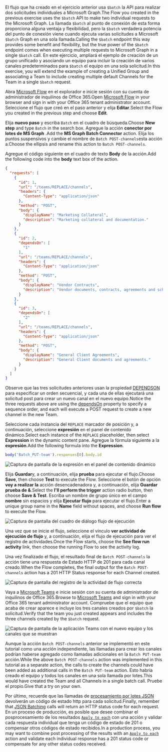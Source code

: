 <!-- markdownlint-disable MD002 MD041 -->

<span data-ttu-id="2919d-101">El flujo que ha creado en el ejercicio anterior usa `$batch` la API para realizar dos solicitudes individuales a Microsoft Graph.</span><span class="sxs-lookup"><span data-stu-id="2919d-101">The Flow you created in the previous exercise uses the `$batch` API to make two individual requests to the Microsoft Graph.</span></span> <span data-ttu-id="2919d-102">La llamada `$batch` al punto de conexión de esta forma proporciona alguna ventaja y flexibilidad, pero la `$batch` verdadera potencia del punto de conexión viene cuando ejecuta varias solicitudes a Microsoft `$batch` Graph en una sola llamada.</span><span class="sxs-lookup"><span data-stu-id="2919d-102">Calling the `$batch` endpoint this way provides some benefit and flexibility, but the true power of the `$batch` endpoint comes when executing multiple requests to Microsoft Graph in a single `$batch` call.</span></span> <span data-ttu-id="2919d-103">En este ejercicio, ampliará el ejemplo de creación de un grupo unificado y asociando un equipo para incluir la creación de varios canales predeterminados para `$batch` el equipo en una sola solicitud.</span><span class="sxs-lookup"><span data-stu-id="2919d-103">In this exercise, you will extend the example of creating a Unified Group and associating a Team to include creating multiple default Channels for the Team in a single `$batch` request.</span></span>

<span data-ttu-id="2919d-104">Abra [Microsoft Flow](https://flow.microsoft.com) en el explorador e inicie sesión con su cuenta de administrador de inquilinos de Office 365.</span><span class="sxs-lookup"><span data-stu-id="2919d-104">Open [Microsoft Flow](https://flow.microsoft.com) in your browser and sign in with your Office 365 tenant administrator account.</span></span> <span data-ttu-id="2919d-105">Seleccione el flujo que creó en el paso anterior y elija **Editar**.</span><span class="sxs-lookup"><span data-stu-id="2919d-105">Select the Flow you created in the previous step and choose **Edit**.</span></span>

<span data-ttu-id="2919d-106">Elija **nuevo paso** y escriba `Batch` en el cuadro de búsqueda.</span><span class="sxs-lookup"><span data-stu-id="2919d-106">Choose **New step** and type `Batch` in the search box.</span></span> <span data-ttu-id="2919d-107">Agregue la acción **conector por lotes de MS Graph** .</span><span class="sxs-lookup"><span data-stu-id="2919d-107">Add the **MS Graph Batch Connector** action.</span></span> <span data-ttu-id="2919d-108">Elija los puntos suspensivos y cambie el nombre de `Batch POST-channels`esta acción a.</span><span class="sxs-lookup"><span data-stu-id="2919d-108">Choose the ellipsis and rename this action to `Batch POST-channels`.</span></span>

<span data-ttu-id="2919d-109">Agregue el código siguiente en el cuadro de texto **Body** de la acción.</span><span class="sxs-lookup"><span data-stu-id="2919d-109">Add the following code into the **body** text box of the action.</span></span>

```json
{
  "requests": [
    {
      "id": 1,
      "url": "/teams/REPLACE/channels",
      "headers": {
        "Content-Type": "application/json"
      },
      "method": "POST",
      "body": {
        "displayName": "Marketing Collateral",
        "description": "Marketing collateral and documentation."
      }
    },
    {
      "id": 2,
      "dependsOn": [
        "1"
      ],
      "url": "/teams/REPLACE/channels",
      "headers": {
        "Content-Type": "application/json"
      },
      "method": "POST",
      "body": {
        "displayName": "Vendor Contracts",
        "description": "Vendor documents, contracts, agreements and schedules."
      }
    },
    {
      "id": 3,
      "dependsOn": [
        "2"
      ],
      "url": "/teams/REPLACE/channels",
      "headers": {
        "Content-Type": "application/json"
      },
      "method": "POST",
      "body": {
        "displayName": "General Client Agreements",
        "description": "General Client documents and agreements."
      }
    }
  ]
}
```

<span data-ttu-id="2919d-110">Observe que las tres solicitudes anteriores usan la propiedad [DEPENDSON](https://docs.microsoft.com/graph/json-batching#sequencing-requests-with-the-dependson-property) para especificar un orden secuencial, y cada una de ellas ejecutará una solicitud post para crear un nuevo canal en el nuevo equipo.</span><span class="sxs-lookup"><span data-stu-id="2919d-110">Notice the three requests above are using the [dependsOn](https://docs.microsoft.com/graph/json-batching#sequencing-requests-with-the-dependson-property) property to specify a sequence order, and each will execute a POST request to create a new channel in the new Team.</span></span>

<span data-ttu-id="2919d-111">Seleccione cada instancia del `REPLACE` marcador de posición y, a continuación, seleccione **expresión** en el panel de contenido dinámico.</span><span class="sxs-lookup"><span data-stu-id="2919d-111">Select each instance of the `REPLACE` placeholder, then select **Expression** in the dynamic content pane.</span></span> <span data-ttu-id="2919d-112">Agregue la fórmula siguiente a la **expresión**.</span><span class="sxs-lookup"><span data-stu-id="2919d-112">Add the following formula into the **Expression**.</span></span>

```js
body('Batch_PUT-team').responses[0].body.id
```

![Captura de pantalla de la expresión en el panel de contenido dinámico](./images/flow-channel1.png)

<span data-ttu-id="2919d-114">Elija **Guardar**y, a continuación, elija **prueba** para ejecutar el flujo.</span><span class="sxs-lookup"><span data-stu-id="2919d-114">Choose **Save**, then choose **Test** to execute the Flow.</span></span> <span data-ttu-id="2919d-115">Seleccione el botón de opción **voy a realizar la** acción desencadenadora y, a continuación, elija **Guardar prueba de &**.</span><span class="sxs-lookup"><span data-stu-id="2919d-115">Select the **I'll perform the trigger** action radio button, then choose **Save & Test**.</span></span> <span data-ttu-id="2919d-116">Escriba un nombre de grupo único en el campo **nombre** sin espacios y elija **Ejecutar flujo** para ejecutar el flujo.</span><span class="sxs-lookup"><span data-stu-id="2919d-116">Enter a unique group name in the **Name** field without spaces, and choose **Run flow** to execute the Flow.</span></span>

![Captura de pantalla del cuadro de diálogo flujo de ejecución](./images/flow-channel3.png)

<span data-ttu-id="2919d-118">Una vez que se inicie el flujo, seleccione el vínculo **ver actividad de ejecución de flujo** y, a continuación, elija el flujo de ejecución para ver el registro de actividades.</span><span class="sxs-lookup"><span data-stu-id="2919d-118">Once the Flow starts, choose the **See flow run activity** link, then choose the running Flow to see the activity log.</span></span>

<span data-ttu-id="2919d-119">Una vez finalizado el flujo, el resultado final de `Batch POST-channels` la acción tiene una respuesta de Estado HTTP de 201 para cada canal creado.</span><span class="sxs-lookup"><span data-stu-id="2919d-119">When the Flow completes, the final output for the `Batch POST-channels` action has a 201 HTTP Status response for each Channel created.</span></span>

![Captura de pantalla del registro de la actividad de flujo correcta](./images/flow-channel2.png)

<span data-ttu-id="2919d-121">Vaya a [Microsoft Teams](https://teams.microsoft.com) e inicie sesión con su cuenta de administrador de inquilinos de Office 365.</span><span class="sxs-lookup"><span data-stu-id="2919d-121">Browse to [Microsoft Teams](https://teams.microsoft.com) and sign in with your Office 365 tenant administrator account.</span></span> <span data-ttu-id="2919d-122">Compruebe que el equipo que acaba de crear aparece e incluye los tres canales creados por `$batch` la solicitud.</span><span class="sxs-lookup"><span data-stu-id="2919d-122">Verify that the team you just created appears and includes the three channels created by the `$batch` request.</span></span>

![Captura de pantalla de la aplicación Teams con el nuevo equipo y los canales que se muestran](./images/team-channels.png)

<span data-ttu-id="2919d-124">Aunque la acción `Batch POST-channels` anterior se implementó en este tutorial como una acción independiente, las llamadas para crear los canales podrían haberse agregado como llamadas adicionales en la `Batch PUT-team` acción.</span><span class="sxs-lookup"><span data-stu-id="2919d-124">While the above `Batch POST-channels` action was implemented in this tutorial as a separate action, the calls to create the channels could have been added as additional calls in the `Batch PUT-team` action.</span></span> <span data-ttu-id="2919d-125">Esto habría creado el equipo y todos los canales en una sola llamada por lotes.</span><span class="sxs-lookup"><span data-stu-id="2919d-125">This would have created the Team and all Channels in a single batch call.</span></span> <span data-ttu-id="2919d-126">Pruebe el propio.</span><span class="sxs-lookup"><span data-stu-id="2919d-126">Give that a try on your own.</span></span>

<span data-ttu-id="2919d-127">Por último, recuerde que las llamadas de [procesamiento por lotes JSON](https://docs.microsoft.com/graph/json-batching) devolverán un código de estado http para cada solicitud.</span><span class="sxs-lookup"><span data-stu-id="2919d-127">Finally, remember that [JSON Batching](https://docs.microsoft.com/graph/json-batching) calls will return an HTTP status code for each request.</span></span> <span data-ttu-id="2919d-128">En un proceso de producción, es posible que desee combinar el posprocesamiento de los resultados [`Apply to each`](https://docs.microsoft.com/flow/apply-to-each) con una acción y validar cada respuesta individual que tenga un código de estado de 201 o compensar otros códigos de estado recibidos.</span><span class="sxs-lookup"><span data-stu-id="2919d-128">In a production process, you may want to combine post processing of the results with an [`Apply to each`](https://docs.microsoft.com/flow/apply-to-each) action and validate each individual response has a 201 status code or compensate for any other status codes received.</span></span>